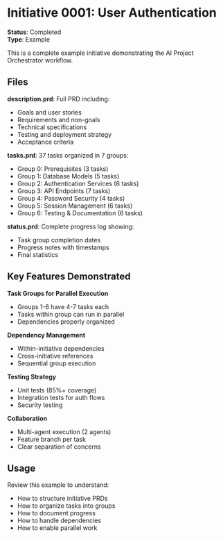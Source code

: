 # Initiative 0001: User Authentication

**Status**: Completed  
**Type**: Example

This is a complete example initiative demonstrating the AI Project Orchestrator workflow.

## Files

**description.prd**: Full PRD including:
- Goals and user stories
- Requirements and non-goals
- Technical specifications
- Testing and deployment strategy
- Acceptance criteria

**tasks.prd**: 37 tasks organized in 7 groups:
- Group 0: Prerequisites (3 tasks)
- Group 1: Database Models (5 tasks)
- Group 2: Authentication Services (6 tasks)
- Group 3: API Endpoints (7 tasks)
- Group 4: Password Security (4 tasks)
- Group 5: Session Management (6 tasks)
- Group 6: Testing & Documentation (6 tasks)

**status.prd**: Complete progress log showing:
- Task group completion dates
- Progress notes with timestamps
- Final statistics

## Key Features Demonstrated

**Task Groups for Parallel Execution**
- Groups 1-6 have 4-7 tasks each
- Tasks within group can run in parallel
- Dependencies properly organized

**Dependency Management**
- Within-initiative dependencies
- Cross-initiative references
- Sequential group execution

**Testing Strategy**
- Unit tests (85%+ coverage)
- Integration tests for auth flows
- Security testing

**Collaboration**
- Multi-agent execution (2 agents)
- Feature branch per task
- Clear separation of concerns

## Usage

Review this example to understand:
- How to structure initiative PRDs
- How to organize tasks into groups
- How to document progress
- How to handle dependencies
- How to enable parallel work


